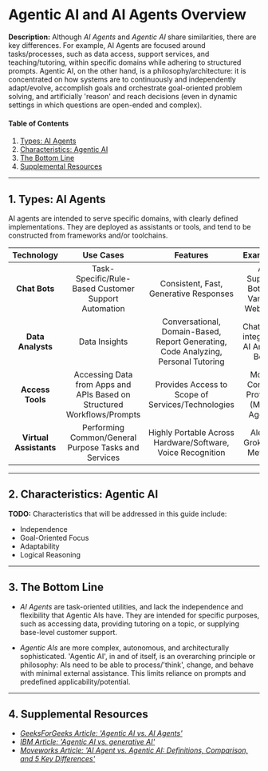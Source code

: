 # Agentic AI and AI Agents Overview

**Description:** Although *AI Agents* and *Agentic AI* share similarities, there are key differences. For example, AI Agents are focused around tasks/processes, such as data access, support services, and teaching/tutoring, within specific domains while adhering to structured prompts. Agentic AI, on the other hand, is a philosophy/architecture: it is concentrated on how systems are to continuously and independently adapt/evolve, accomplish goals and orchestrate goal-oriented problem solving, and artificially 'reason' and reach decisions (even in dynamic settings in which questions are open-ended and complex).

#### Table of Contents

1. [Types: AI Agents](#typesaiagents)
2. [Characteristics: Agentic AI](#aaichars)
3. [The Bottom Line](#bottomline)
4. [Supplemental Resources](#supplemental)

<hr />

## <a name="typesaiagents">1. Types: AI Agents</a>

AI agents are intended to serve specific domains, with clearly defined implementations. They are deployed as assistants or tools, and tend to be constructed from frameworks and/or toolchains.

| Technology | Use Cases | Features | Examples |
| :-----: | :-----: | :-----: | :-----: |
| **Chat Bots** | Task-Specific/Rule-Based Customer Support Automation | Consistent, Fast, Generative Responses | AI Support Bots on Various Websites |
| **Data Analysts** | Data Insights | Conversational, Domain-Based, Report Generating, Code Analyzing, Personal Tutoring | ChatGPT-integrated AI Analyst Bots |
| **Access Tools** | Accessing Data from Apps and APIs Based on Structured Workflows/Prompts | Provides Access to Scope of Services/Technologies | Model Context Protocol (MCP) Agents |
| **Virtual Assistants** | Performing Common/General Purpose Tasks and Services | Highly Portable Across Hardware/Software, Voice Recognition | Alexa, Grok, Siri, Meta AI |
  
<hr />

## <a name="aaichars">2. Characteristics: Agentic AI</a>

**TODO:** Characteristics that will be addressed in this guide include:
  
* Independence
* Goal-Oriented Focus
* Adaptability
* Logical Reasoning
  
<hr />

## <a name="bottomline">3. The Bottom Line</a>
  
* *AI Agents* are task-oriented utilities, and lack the independence and flexibility that Agentic AIs have. They are intended for specific purposes, such as accessing data, providing tutoring on a topic, or supplying base-level customer support.

* *Agentic AIs* are more complex, autonomous, and architecturally sophisticated. 'Agentic AI', in and of itself, is an overarching principle or philosophy: AIs need to be able to process/'think', change, and behave with minimal external assistance. This limits reliance on prompts and predefined applicability/potential.

<hr />

## <a name="supplemental">4. Supplemental Resources</a>
  
* *[GeeksForGeeks Article: 'Agentic AI vs. AI Agents'](https://www.geeksforgeeks.org/artificial-intelligence/agentic-ai-vs-ai-agents/)*
* *[IBM Article: 'Agentic AI vs. generative AI'](https://www.ibm.com/think/topics/agentic-ai-vs-generative-ai)*
* *[Moveworks Article: 'AI Agent vs. Agentic AI: Definitions, Comparison, and 5 Key Differences'](https://www.moveworks.com/us/en/resources/blog/agentic-ai-vs-ai-agents-definitions-and-differences)*
